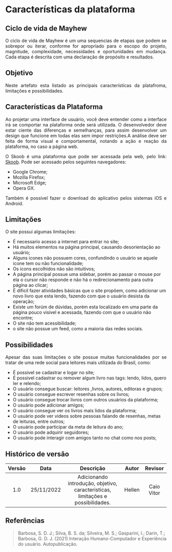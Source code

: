 # Características da plataforma

## Ciclo de vida de Mayhew

<p align="justify">O ciclo de vida de Mayhew é um uma sequencias de etapas que podem se sobrepor ou iterar, conforme for apropriado para o escopo do projeto, magnitude, complexidade, necessidades e oportunidades em mudança. Cada etapa é descrita com uma declaração de propósito e resultados.</p>

## Objetivo

<p align="justify">Neste artefato esta listado as principais características da platafroma, limitações e possibilidades.</p>

## Características da Plataforma

<p align="justify">Ao projetar uma interface de usuário, você deve entender como a interface irá se comportar na plataforma onde será utilizada. O desenvolvedor deve estar ciente das diferenças e semelhanças, para assim desenvolver um design que funcione em todas elas sem impor restrições.A análise deve ser feita de forma visual e comportamental, notando a ação e reação da plataforma, no caso a página web.</p>

<p align="justify">O Skoob é uma plataforma que pode ser acessada pela web, pelo link: <a href="https://www.skoob.com.br/">Skoob</a>. Pode ser acessado pelos seguintes navegadores:</p>
<ul>
<li>Google Chrome;</li>
<li>Mozilla Firefox;</li>
<li>Microsoft Edge;</li>
<li>Opera GX.</li>
</ul>
<p align="justify">Também é possível fazer o download do aplicativo pelos sistemas iOS e Android.</p>

## Limitações

<p align="justify">O site possui algumas limitações:
<ul>
<li>É necessario acesso a internet para entrar no site;</li>
<li>Há muitos elementos na página principal, causando desorientação ao usuário;</li>
<li>Alguns icones não possuem cores, confundindo o usuário se aquele icone tem ou não funcionalidade;</li>
<li>Os icons escolhidos não são intuitivos;</li>
<li>A página principal possue uma sidebar, porém ao passar o mouse por ela o cursor não responde e não há o redirecionamento para outra página ao clicar;</li>
<li>É dificil fazer atividades básicas que o site propõem, como adicionar um novo livro que esta lendo, fazendo com que o usuário desista da operação;</li>
<li>Existe um forúm de dúvidas, porém esta localizado em uma parte da página pouco visível e acessada, fazendo com que o usuário não encontre;</li>
<li>O site não tem acessibilidade;</li>
<li>o site não possue um feed, como a maioria das redes sociais.</li>

</ul>
</p>

## Possibilidades

<p align="justify">Apesar das suas limitações o site possue muitas funcionalidades por se tratar de uma rede social para leitores mais utilizada do Brasil, como: 
<ul>
<li>É possivel se cadastrar e logar no site;</li>
<li>É possivel cadastrar ou remover algum livro nas tags: lendo, lidos, quero ler e relendo;</li>
<li>O usuário consegue buscar: leitores ,livros, autores, editoras e grupos; </li>
<li>O usuário consegue escrever resenhas sobre os livros;</li>
<li>O usuário consegue trocar livros com outros usuários da plataforma;</li>
<li>O usuário pode adicionar amigos;</li>
<li>O usuário consegue ver os livros mais lidos da plataforma;</li>
<li>O usuário pode ver videos sobre pessoas falando de resenhas, metas de leituras, entre outros;</li>
<li>O usuário pode participar da meta de leitura do ano;</li>
<li>O usuário pode adquirir seguidores;</li>
<li>O usuário pode interagir com amigos tanto no chat como nos posts;</li>

</ul>
</p>

## Histórico de versão

| Versão |    Data    |                                    Descrição                                    | Autor  | Revisor |
| :----: | :--------: | :-----------------------------------------------------------------------------: | :----: | :-----: |
|  1.0   | 25/11/2022 | Adicionando introdução, objetivo, caracteristicas, limitações e possibilidades. | Hellen | Caio Vitor  |

## Referências

> Barbosa, S. D. J.; Silva, B. S. da; Silveira, M. S.; Gasparini, I.; Darin, T.; Barbosa, G. D. J. (2021) Interação Humano-Computador e Experiência do usuário. Autopublicação.
